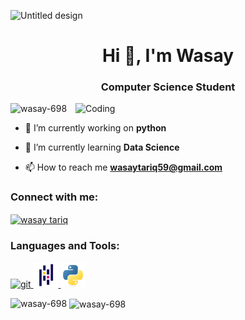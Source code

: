![Untitled design](https://github.com/wasay-698/wasay-698/assets/145287518/07a21419-03d4-406e-a9ee-31b27ca41f65)
<h1 align="center">Hi 👋, I'm Wasay</h1>
<h3 align="center">Computer Science Student</h3>

<img align="right" alt="Coding" width="400" src="![gif3](https://github.com/wasay-698/wasay-698/assets/145287518/704f5ba2-aecf-4e95-85a2-946270c6d649)
">

<p align="left"> <img src="https://komarev.com/ghpvc/?username=wasay-698&label=Profile%20views&color=0e75b6&style=flat" alt="wasay-698" /> </p>

- 🔭 I’m currently working on **python**

- 🌱 I’m currently learning **Data Science**

- 📫 How to reach me **wasaytariq59@gmail.com**

<h3 align="left">Connect with me:</h3>
<p align="left">
<a href="https://kaggle.com/wasay tariq" target="blank"><img align="center" src="https://raw.githubusercontent.com/rahuldkjain/github-profile-readme-generator/master/src/images/icons/Social/kaggle.svg" alt="wasay tariq" height="30" width="40" /></a>
</p>

<h3 align="left">Languages and Tools:</h3>
<p align="left"> <a href="https://git-scm.com/" target="_blank" rel="noreferrer"> <img src="https://www.vectorlogo.zone/logos/git-scm/git-scm-icon.svg" alt="git" width="40" height="40"/> </a><a href="https://pandas.pydata.org/" target="_blank" rel="noreferrer"> <img src="https://raw.githubusercontent.com/devicons/devicon/2ae2a900d2f041da66e950e4d48052658d850630/icons/pandas/pandas-original.svg" alt="pandas" width="40" height="40"/> </a> <a href="https://www.python.org" target="_blank" rel="noreferrer"> <img src="https://raw.githubusercontent.com/devicons/devicon/master/icons/python/python-original.svg" alt="python" width="40" height="40"/> </a> </p>

<p><img align="left" src="https://github-readme-stats.vercel.app/api/top-langs?username=wasay-698&show_icons=true&locale=en&layout=compact" alt="wasay-698" /></p>

<p>&nbsp;<img align="center" src="https://github-readme-stats.vercel.app/api?username=wasay-698&show_icons=true&locale=en" alt="wasay-698" /></p>

